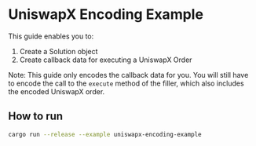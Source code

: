 # UniswapX Encoding Example

This guide enables you to:

1. Create a Solution object
2. Create callback data for executing a UniswapX Order

Note: This guide only encodes the callback data for you. You will still have to encode the call to the
`execute` method of the filler, which also includes the encoded UniswapX order.

## How to run

```bash
cargo run --release --example uniswapx-encoding-example
```